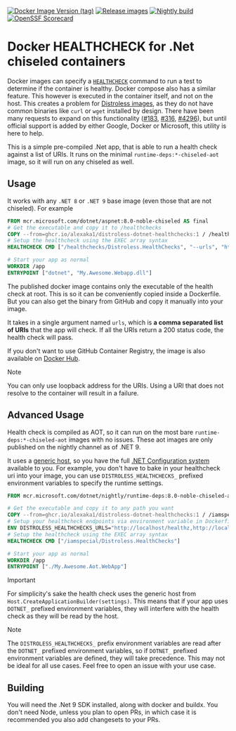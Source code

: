 [![Docker Image Version (tag)](https://img.shields.io/docker/v/alexaka1/distroless-dotnet-healthchecks/latest?logo=docker&label=docker.io&cacheSeconds=3600)](https://hub.docker.com/repository/docker/alexaka1/distroless-dotnet-healthchecks)
[![Release images](https://github.com/alexaka1/distroless-dotnet-healthchecks/actions/workflows/release.yml/badge.svg?event=push)](https://github.com/alexaka1/distroless-dotnet-healthchecks/actions/workflows/release.yml)
[![Nightly build](https://github.com/alexaka1/distroless-dotnet-healthchecks/actions/workflows/nightly.yml/badge.svg)](https://github.com/alexaka1/distroless-dotnet-healthchecks/actions/workflows/nightly.yml)
[![OpenSSF Scorecard](https://api.scorecard.dev/projects/github.com/alexaka1/distroless-dotnet-healthchecks/badge)](https://scorecard.dev/viewer/?uri=github.com/alexaka1/distroless-dotnet-healthchecks)

# Docker HEALTHCHECK for .Net chiseled containers

Docker images can specify a [`HEALTHCHECK`](https://docs.docker.com/reference/dockerfile/#healthcheck) command to run a test to determine if the container is healthy. Docker compose also has a similar feature. This however is executed in the container itself, and not on the host. This creates a problem for [Distroless images](https://github.com/GoogleContainerTools/distroless), as they do not have common binaries like `curl` or `wget` installed by design. There have been many requests to expand on this functionality ([#183](https://github.com/GoogleContainerTools/distroless/issues/183), [#316](https://github.com/dotnet/sdk-container-builds/issues/316), [#4296](https://github.com/dotnet/dotnet-docker/discussions/4296)), but until official support is added by either Google, Docker or Microsoft, this utility is here to help.

This is a simple pre-compiled .Net app, that is able to run a health check against a list of URIs. It runs on the minimal `runtime-deps:*-chiseled-aot` image, so it will run on any chiseled as well.

## Usage

It works with any `.NET 8` or `.NET 9` base image (even those that are not chiseled). For example

```dockerfile
FROM mcr.microsoft.com/dotnet/aspnet:8.0-noble-chiseled AS final
# Get the executable and copy it to /healthchecks
COPY --from=ghcr.io/alexaka1/distroless-dotnet-healthchecks:1 / /healthchecks
# Setup the healthcheck using the EXEC array syntax
HEALTHCHECK CMD ["/healthchecks/Distroless.HealthChecks", "--urls", "http://localhost:8080/healthz"]

# Start your app as normal
WORKDIR /app
ENTRYPOINT ["dotnet", "My.Awesome.Webapp.dll"]
```

The published docker image contains only the executable of the health check at root. This is so it can be conveniently copied inside a Dockerfile. But you can also get the binary from GitHub and copy it manually into your image.

It takes in a single argument named `urls`, which is **a comma separated list of URIs** that the app will check. If all the URIs return a 200 status code, the health check will pass.

If you don't want to use GitHub Container Registry, the image is also available on [Docker Hub](https://hub.docker.com/r/alexaka1/distroless-dotnet-healthchecks).

> [!NOTE]
> You can only use loopback address for the URIs. Using a URI that does not resolve to the container will result in a failure.

## Advanced Usage

Health check is compiled as AOT, so it can run on the most bare `runtime-deps:*-chiseled-aot` images with no issues. These aot images are only published on the nightly channel as of .NET 9.

It uses a [generic host](https://learn.microsoft.com/en-us/dotnet/core/extensions/generic-host?tabs=appbuilder), so you have the full [.NET Configuration system](https://learn.microsoft.com/en-us/dotnet/core/extensions/configuration) available to you. For example, you don't have to bake in your healthcheck uri into your image, you can use `DISTROLESS_HEALTHCHECKS_` prefixed environment variables to specify the runtime settings.

```dockerfile
FROM mcr.microsoft.com/dotnet/nightly/runtime-deps:8.0-noble-chiseled-aot

# Get the executable and copy it to any path you want
COPY --from=ghcr.io/alexaka1/distroless-dotnet-healthchecks:1 / /iamspecial
# Setup your healthcheck endpoints via environment variable in Dockerfile, or at runtime via `docker run -e DISTROLESS_HEALTHCHECKS_URLS="http://localhost/healthz,http://localhost/some/other/endpoint"`
ENV DISTROLESS_HEALTHCHECKS_URLS="http://localhost/healthz,http://localhost/some/other/endpoint"
# Setup the healthcheck using the EXEC array syntax
HEALTHCHECK CMD ["/iamspecial/Distroless.HealthChecks"]

# Start your app as normal
WORKDIR /app
ENTRYPOINT ["./My.Awesome.Aot.WebApp"]
```

> [!IMPORTANT]
> For simplicity's sake the health check uses the generic host from `Host.CreateApplicationBuilder(settings)`. This means that if your app uses `DOTNET_` prefixed environment variables, they will interfere with the health check as they will be read by the host.

> [!NOTE]
> The `DISTROLESS_HEALTHCHECKS_` prefix environment variables are read after the `DOTNET_` prefixed environment variables, so if `DOTNET_` prefixed environment variables are defined, they will take precedence. This may not be ideal for all use cases. Feel free to open an issue with your use case.

## Building

You will need the .Net 9 SDK installed, along with docker and buildx. You don't need Node, unless you plan to open PRs, in which case it is recommended you also add changesets to your PRs.
